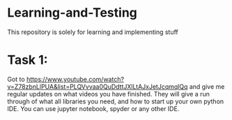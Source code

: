 # Learning-and-Testing
This repository is solely for learning and implementing stuff


# Task 1:

Got to https://www.youtube.com/watch?v=Z78zbnLlPUA&list=PLQVvvaa0QuDdttJXlLtAJxJetJcqmqlQq and give me regular updates on what videos you have finished. 
They will give a run through of what all libraries you need, and how to start up your own python IDE. You can use jupyter notebook, spyder or any other IDE.
